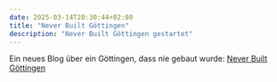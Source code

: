 ```yaml
---
date: 2025-03-14T20:30:44+02:00
title: "Never Built Göttingen"
description: "Never Built Göttingen gestartet"
---
```


Ein neues Blog über ein Göttingen, dass nie gebaut wurde: [Never Built Göttingen](https://never-built.goettingen.xyz/)
